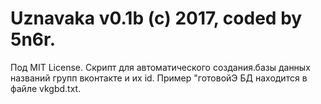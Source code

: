 # Uznavaka v0.1b (c) 2017, coded by 5n6r.
Под MIT License.
Скрипт для автоматического создания.базы данных названий групп вконтакте и их id.
Пример "готовойЭ БД находится в файле vkgbd.txt.

